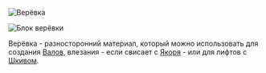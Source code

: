![Верёвка](block:betterwithmods:rope)

![Блок верёвки](block:betterwithmods:aesthetic@4)

Верёвка - разносторонний материал, который можно использовать для создания [Валов](../blocks/wooden_axle.md), влезания - если свисает с [Якоря](../blocks/anchor.md) - или для лифтов с [Шкивом](../blocks/pulley.md).